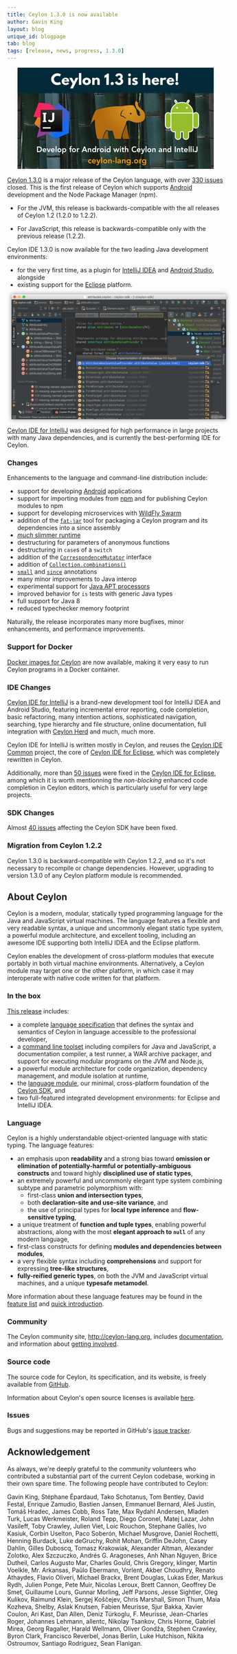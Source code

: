 ```yaml
---
title: Ceylon 1.3.0 is now available
author: Gavin King
layout: blog
unique_id: blogpage
tab: blog
tags: [release, news, progress, 1.3.0]
---
```


<center>
 <p><a href="/download" title="Download Ceylon"><img src="/images/ceylon13-android-intellij.png"/></a></p>
</center>

[spec]: /documentation/1.3/spec
[toolset]: /documentation/1.3/reference/tool/ceylon/subcommands/index.html
[ceylon.language]: https://herd.ceylon-lang.org/modules/ceylon.language
[sdk]: https://modules.ceylon-lang.org/categories/SDK
[Ceylon Herd]: https://herd.ceylon-lang.org
[documentation]: /documentation/1.3
[license]: /code/licenses/
[community]: /community/
[download]: /download/
[git]: https://github.com/ceylon
[issues]: /code/issues
[Web IDE]: http://try.ceylon-lang.org
[quick-intro]: /documentation/1.3/introduction/
[OpenShift]: http://openshift.com
[Android]: /blog/2016/06/02/ceylon-on-android
[npm]: https://www.npmjs.com/
[Swarm]: https://github.com/ceylon/ceylon.swarm
[IntelliJ IDEA]: https://www.jetbrains.com/idea/
[Eclipse]: https://www.eclipse.org/
[Android Studio]: https://developer.android.com/studio/index.html

[Ceylon 1.3.0][download] is a major release of the Ceylon
language, with over [330 issues][] closed. This is the first
release of Ceylon which supports [Android][] development and
the Node Package Manager (npm).
 
- For the JVM, this release is backwards-compatible with the 
all releases of Ceylon 1.2 (1.2.0 to 1.2.2).

- For JavaScript, this release is backwards-compatible only 
with the previous release (1.2.2).

Ceylon IDE 1.3.0 is now available for the two leading Java
development environments:

- for the very first time, as a plugin for [IntelliJ IDEA][]
  and [Android Studio][], alongside 
- existing support for the [Eclipse][] platform.

<center>
 <p><a href="/download" title="Download Ceylon"><img src="/images/screenshots/1.3.0/intellij/intellij-darcula.png" style="box-shadow: 0 0 10px #888;margin-left:10px" width="500px"/></a></p>
</center>

[Ceylon IDE for IntelliJ][] was designed for high performance in
large projects with many Java dependencies, and is currently
the best-performing IDE for Ceylon. 

### Changes

Enhancements to the language and command-line distribution 
include:

- support for developing [Android][] applications
- support for importing modules from [npm][] and for 
  publishing Ceylon modules to npm
- support for developing microservices with 
  [WildFly Swarm][Swarm] 
- addition of the 
  [`fat-jar`](/documentation/1.3/reference/tool/ceylon/subcommands/ceylon-fat-jar.html)
  tool for packaging a Ceylon
  program and its dependencies into a since assembly
- [*much* slimmer runtime](/blog/2016/07/04/modularity-changes)
- destructuring for parameters of anonymous functions
- destructuring in `case`s of a `switch`
- addition of the [`CorrespondenceMutator`](/documentation/1.3/reference/operator/lookup-assign/) interface
- addition of [`Collection.combinations()`](https://modules.ceylon-lang.org/repo/1/ceylon/language/1.3.0/module-doc/api/Collection.type.html#combinations)
- [`small`](https://modules.ceylon-lang.org/repo/1/ceylon/language/1.3.0/module-doc/api/index.html#small) 
  and [`since`](https://modules.ceylon-lang.org/repo/1/ceylon/language/1.3.0/module-doc/api/index.html#since) annotations
- many minor improvements to Java interop
- experimental support for [Java APT processors](http://docs.oracle.com/javase/8/docs/api/javax/annotation/processing/package-summary.html)
- improved behavior for `is` tests with generic Java types
- full support for Java 8
- reduced typechecker memory footprint

Naturally, the release incorporates many more bugfixes, 
minor enhancements, and performance improvements.

[330 issues]: https://github.com/ceylon/ceylon/issues?q=is%3Aissue+milestone%3A1.3.0+is%3Aclosed
[announcement]: /blog/2016/03/13/ceylon-1.3.0
[bootstrap]: /documentation/1.3/reference/tool/bootstrap

### Support for Docker

[Docker images for Ceylon](https://hub.docker.com/u/ceylon/)
are now available, making it very easy to run Ceylon programs
in a Docker container.

### IDE Changes

[Ceylon IDE for IntelliJ][] is a brand-new development tool for
IntelliJ IDEA and Android Studio, featuring incremental error
reporting, code completion, basic refactoring, 
many intention actions, sophisticated navigation, searching,
type hierarchy and file structure, online documentation, 
full integration with [Ceylon Herd][] and much, much more.

Ceylon IDE for IntelliJ is written mostly in Ceylon, and 
reuses the [Ceylon IDE Common][] project, the core of 
[Ceylon IDE for Eclipse][], which was completely rewritten 
in Ceylon.

Additionally, more than [50 issues] were fixed in the [Ceylon IDE for Eclipse][], among which it is worth mentionning the *non-blocking* enhanced code completion in Ceylon editors, which is particularly useful for very large projects.

[50 issues]: https://github.com/ceylon/ceylon-ide-eclipse/issues?q=is%3Aissue+milestone%3A1.3.0+is%3Aclosed
[Ceylon IDE for IntelliJ]: /documentation/1.3/ide/intellij/features
[Ceylon IDE for Eclipse]: /documentation/1.3/ide/eclipse/features
[Ceylon IDE Common]: https://github.com/ceylon/ceylon-ide-common

### SDK Changes

Almost [40 issues] affecting the Ceylon SDK have been fixed.

[40 issues]: https://github.com/ceylon/ceylon-sdk/issues?q=is%3Aissue+milestone%3A1.3.0+is%3Aclosed

### Migration from Ceylon 1.2.2

Ceylon 1.3.0 is backward-compatible with Ceylon 1.2.2, and
so it's not necessary to recompile or change dependencies.
However, upgrading to version 1.3.0 of any Ceylon platform 
module is recommended.

## About Ceylon

Ceylon is a modern, modular, statically typed programming 
language for the Java and JavaScript virtual machines. The
language features a flexible and very readable syntax, a 
unique and uncommonly elegant static type system, a powerful 
module architecture, and excellent tooling, including an 
awesome IDE supporting both IntelliJ IDEA and the Eclipse
platform.

Ceylon enables the development of cross-platform modules 
that execute portably in both virtual machine environments. 
Alternatively, a Ceylon module may target one or the other 
platform, in which case it may interoperate with native code 
written for that platform.

### In the box

[This release][download] includes:

- a complete [language specification][spec] that defines the 
  syntax and semantics of Ceylon in language accessible to 
  the professional developer,
- a [command line toolset][toolset] including compilers for 
  Java and JavaScript, a documentation compiler, a test 
  runner, a WAR archive packager, and support for executing 
  modular programs on the JVM and Node.js,
- a powerful module architecture for code organization,
  dependency management, and module isolation at runtime,
- the [language module][ceylon.language], our minimal, 
  cross-platform foundation of the [Ceylon SDK][sdk], and
- two full-featured integrated development environments: for 
  Eclipse and IntelliJ IDEA.

### Language

Ceylon is a highly understandable object-oriented language 
with static typing. The language features:

- an emphasis upon __readability__ and a strong bias toward 
  __omission or elimination of potentially-harmful or 
  potentially-ambiguous constructs__ and toward highly 
  __disciplined use of static types__,
- an extremely powerful and uncommonly elegant type system 
  combining subtype and parametric polymorphism with:
  - first-class __union and intersection types__, 
  - both __declaration-site and use-site variance__, and
  - the use of principal types for __local type inference__ 
    and __flow-sensitive typing__,
- a unique treatment of __function and tuple types__, 
  enabling powerful abstractions, along with the most 
  __elegant approach to `null`__ of any modern language, 
- first-class constructs for defining __modules and 
  dependencies between modules__,
- a very flexible syntax including __comprehensions__ and 
  support for expressing __tree-like structures__,
- __fully-reified generic types__, on both the JVM and
  JavaScript virtual machines, and a unique __typesafe 
  metamodel__.

More information about these language features may be
found in the [feature list](/features) and 
[quick introduction][quick-intro].

### Community

The Ceylon community site, <http://ceylon-lang.org>, includes 
[documentation][], and information about 
[getting involved][community].

### Source code

The source code for Ceylon, its specification, and its website,
is freely available from [GitHub][git].

Information about Ceylon's open source licenses is available 
[here][license].

### Issues

Bugs and suggestions may be reported in GitHub's 
[issue tracker][issues].

## Acknowledgement

As always, we're deeply grateful to the community volunteers 
who contributed a substantial part of the current Ceylon 
codebase, working in their own spare time. The following 
people have contributed to Ceylon:

Gavin King,                Stéphane Épardaud,           Tako Schotanus, 
Tom Bentley,               David Festal,                Enrique Zamudio, 
Bastien Jansen,            Emmanuel Bernard,            Aleš Justin, 
Tomáš Hradec,              James Cobb,                  Ross Tate, 
Max Rydahl Andersen,       Mladen Turk,                 Lucas Werkmeister, 
Roland Tepp,               Diego Coronel,               Matej Lazar, 
John Vasileff,             Toby Crawley,                Julien Viet, 
Loic Rouchon,              Stephane Gallès,             Ivo Kasiuk, 
Corbin Uselton,            Paco Soberón,                Michael Musgrove, 
Daniel Rochetti,           Henning Burdack,             Luke deGruchy, 
Rohit Mohan,               Griffin DeJohn,              Casey Dahlin, 
Gilles Duboscq,            Tomasz Krakowiak,            Alexander Altman, 
Alexander Zolotko,         Alex Szczuczko,              Andrés G. Aragoneses, 
Anh Nhan Nguyen,           Brice Dutheil,               Carlos Augusto Mar, 
Charles Gould,             Chris Gregory,               klinger, 
Martin Voelkle,            Mr. Arkansas,                Paŭlo Ebermann, 
Vorlent,                   Akber Choudhry,              Renato Athaydes, 
Flavio Oliveri,            Michael Brackx,              Brent Douglas, 
Lukas Eder,                Markus Rydh,                 Julien Ponge, 
Pete Muir,                 Nicolas Leroux,              Brett Cannon, 
Geoffrey De Smet,          Guillaume Lours,             Gunnar Morling, 
Jeff Parsons,              Jesse Sightler,              Oleg Kulikov, 
Raimund Klein,             Sergej Koščejev,             Chris Marshall, 
Simon Thum,                Maia Kozheva,                Shelby, 
Aslak Knutsen,             Fabien Meurisse,             Sjur Bakka, 
Xavier Coulon,             Ari Kast,                    Dan Allen, 
Deniz Türkoglu,            F. Meurisse,                 Jean-Charles Roger, 
Johannes Lehmann,          allentc,                     Nikolay Tsankov, 
Chris Horne,               Gabriel Mirea,               Georg Ragaller, 
Harald Wellmann,           Oliver Gondža,               Stephen Crawley,
Byron Clark,               Francisco Reverbel,          Jonas Berlin, 
Luke Hutchison,            Nikita Ostroumov,            Santiago Rodriguez, 
Sean Flanigan.
